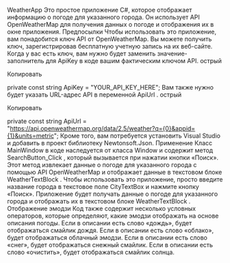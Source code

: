 WeatherApp
Это простое приложение C#, которое отображает информацию о погоде для указанного города. Он использует API OpenWeatherMap для получения данных о погоде и отображения их в окне приложения.
Предпосылки
Чтобы использовать это приложение, вам понадобится ключ API от OpenWeatherMap. Вы можете получить ключ, зарегистрировав бесплатную учетную запись на их веб-сайте. Когда у вас есть ключ, вам нужно будет заменить значение-заполнитель для ApiKey в коде вашим фактическим ключом API.
острый

Копировать

private const string ApiKey = "YOUR_API_KEY_HERE";
Вам также нужно будет указать URL-адрес API в переменной ApiUrl .
острый

Копировать

private const string ApiUrl = "https://api.openweathermap.org/data/2.5/weather?q={0}&appid={1}&units=metric";
Кроме того, вам потребуется установить Visual Studio и добавить в проект библиотеку Newtonsoft.Json.
Применение
Класс MainWindow в коде наследуется от класса Window и содержит метод SearchButton_Click , который вызывается при нажатии кнопки «Поиск». Этот метод извлекает данные о погоде для указанного города с помощью API OpenWeatherMap и отображает данные в текстовом блоке WeatherTextBlock .
Чтобы использовать это приложение, просто введите название города в текстовое поле CityTextBox и нажмите кнопку «Поиск». Приложение будет получать данные о погоде для указанного города и отображать их в текстовом блоке WeatherTextBlock .
Отображение эмодзи
Код также содержит несколько условных операторов, которые определяют, какие эмодзи отображать на основе описания погоды. Если в описании есть слово «дождь», будет отображаться смайлик дождя. Если в описании есть слово «облако», будет отображаться облачный эмодзи. Если в описании есть слово «снег», будет отображаться снежный смайлик. Если в описании есть слово «очистить», будет отображаться смайлик солнца.
